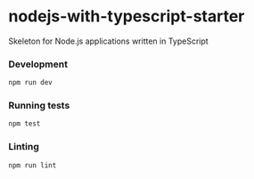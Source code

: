 # nodejs-with-typescript-starter
Skeleton for Node.js applications written in TypeScript

### Development

```bash
npm run dev
```

### Running tests

```bash
npm test
```

### Linting

```bash
npm run lint
```
